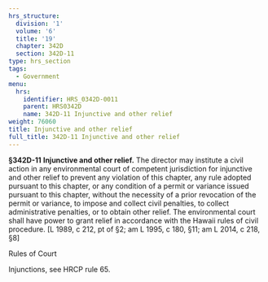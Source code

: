 ```yaml
---
hrs_structure:
  division: '1'
  volume: '6'
  title: '19'
  chapter: 342D
  section: 342D-11
type: hrs_section
tags:
  - Government
menu:
  hrs:
    identifier: HRS_0342D-0011
    parent: HRS0342D
    name: 342D-11 Injunctive and other relief
weight: 76060
title: Injunctive and other relief
full_title: 342D-11 Injunctive and other relief
---
```

**§342D-11** **Injunctive and other relief.** The director may institute a civil action in any environmental court of competent jurisdiction for injunctive and other relief to prevent any violation of this chapter, any rule adopted pursuant to this chapter, or any condition of a permit or variance issued pursuant to this chapter, without the necessity of a prior revocation of the permit or variance, to impose and collect civil penalties, to collect administrative penalties, or to obtain other relief. The environmental court shall have power to grant relief in accordance with the Hawaii rules of civil procedure. [L 1989, c 212, pt of §2; am L 1995, c 180, §11; am L 2014, c 218, §8]

Rules of Court

Injunctions, see HRCP rule 65.